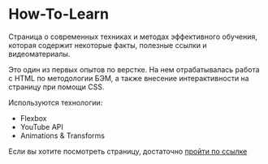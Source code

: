 # How-To-Learn

Страница о современных техниках и методах эффективного обучения, которая содержит некоторые факты, полезные ссылки и видеоматериалы.

Это один из первых опытов по верстке. На нем отрабатывалась работа с HTML по методологии БЭМ, а также внесение интерактивности на страницу при помощи CSS.

Используются технологии:
* Flexbox
* YouTube API
* Animations & Transforms

Если вы хотите посмотреть страницу, достаточно [пройти по ссылке](https://mycodetherapy.github.io/how-to-learn/index.html)
